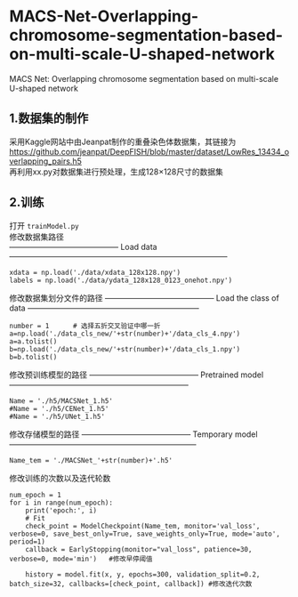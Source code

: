 # MACS-Net-Overlapping-chromosome-segmentation-based-on-multi-scale-U-shaped-network
MACS Net: Overlapping chromosome segmentation based on multi-scale U-shaped network

## 1.数据集的制作
采用Kaggle网站中由Jeanpat制作的重叠染色体数据集，其链接为  
https://github.com/jeanpat/DeepFISH/blob/master/dataset/LowRes_13434_overlapping_pairs.h5  
再利用xx.py对数据集进行预处理，生成128×128尺寸的数据集  

## 2.训练  
打开 `trainModel.py`  
修改数据集路径  
—————————————— Load data ————————————————————————————  
```
xdata = np.load('./data/xdata_128x128.npy')  
labels = np.load('./data/ydata_128x128_0123_onehot.npy')  
```  
修改数据集划分文件的路径
—————————————— Load the class of data ——————————————————————  
```
number = 1      # 选择五折交叉验证中哪一折
a=np.load('./data_cls_new/'+str(number)+'/data_cls_4.npy')            
a=a.tolist()
b=np.load('./data_cls_new/'+str(number)+'/data_cls_1.npy')                 
b=b.tolist()
```
修改预训练模型的路径
—————————————— Pretrained model ———————————————————————
```
Name = './h5/MACSNet_1.h5'                                      
#Name = './h5/CENet_1.h5'
#Name = './h5/UNet_1.h5'
```

修改存储模型的路径
—————————————— Temporary model ————————————————————————
```
Name_tem = './MACSNet_'+str(number)+'.h5'  
```

修改训练的次数以及迭代轮数
```
num_epoch = 1                                                                                                                                     
for i in range(num_epoch):
    print('epoch:', i)
    # Fit
    check_point = ModelCheckpoint(Name_tem, monitor='val_loss', verbose=0, save_best_only=True, save_weights_only=True, mode='auto', period=1)  
    callback = EarlyStopping(monitor="val_loss", patience=30, verbose=0, mode='min')   #修改早停阈值
    
    history = model.fit(x, y, epochs=300, validation_split=0.2, batch_size=32, callbacks=[check_point, callback]) #修改迭代次数
```

